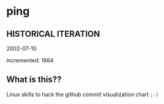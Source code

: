 # ping

## HISTORICAL ITERATION
2002-07-10

Incremented: 1864

## What is this?? 
Linux skills to hack the github commit visualization chart `;-)`
